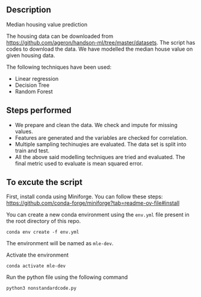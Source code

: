 ## Description
Median housing value prediction

The housing data can be downloaded from <https://github.com/ageron/handson-ml/tree/master/datasets>. 
The script has codes to download the data. We have modelled the median house value on given housing data. 

The following techniques have been used: 

 - Linear regression
 - Decision Tree
 - Random Forest

## Steps performed
 - We prepare and clean the data. We check and impute for missing values.
 - Features are generated and the variables are checked for correlation.
 - Multiple sampling techinuqies are evaluated. The data set is split into train and test.
 - All the above said modelling techniques are tried and evaluated. The final metric used to evaluate is mean squared error.

## To excute the script
First, install conda using Miniforge. You can follow these steps:
<https://github.com/conda-forge/miniforge?tab=readme-ov-file#install>

You can create a new conda environment using the `env.yml` file present in the root directory of this repo.
```SHELL
conda env create -f env.yml
```
The environment will be named as `mle-dev`.


Activate the environment
``` SHELL
conda activate mle-dev
```

Run the python file using the following command
``` SHELL
python3 nonstandardcode.py
```


